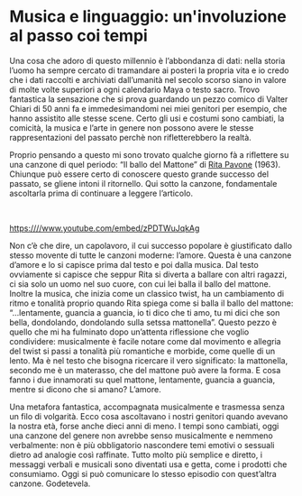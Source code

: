 # Musica e linguaggio: un'involuzione al passo coi tempi

Una cosa che adoro di questo millennio è l&#8217;abbondanza di dati: nella storia l&#8217;uomo ha sempre cercato di tramandare ai posteri la propria vita e io credo che i dati raccolti e archiviati dall&#8217;umanità nel secolo scorso siano in valore di molte volte superiori a ogni calendario Maya o testo sacro. Trovo fantastica la sensazione che si prova guardando un pezzo comico di Valter Chiari di 50 anni fa e immedesimandomi nei miei genitori per esempio, che hanno assistito alle stesse scene. Certo gli usi e costumi sono cambiati, la comicità, la musica e l&#8217;arte in genere non possono avere le stesse rappresentazioni del passato perchè non rifletterebbero la realtà.

Proprio pensando a questo mi sono trovato qualche giorno fà a riflettere su una canzone di quel periodo: &#8220;Il ballo del Mattone&#8221; di <a title="Rita Pavone" href="http://it.wikipedia.org/wiki/Rita_Pavone" target="_blank">Rita Pavone</a> (1963). Chiunque può essere certo di conoscere questo grande successo del passato, se gliene intoni il ritornello. Qui sotto la canzone, fondamentale ascoltarla prima di continuare a leggere l&#8217;articolo.

&nbsp;

<https:////www.youtube.com/embed/zPDTWuJqkAg>
  
Non c&#8217;è che dire, un capolavoro, il cui successo popolare è giustificato dallo stesso movente di tutte le canzoni moderne: l&#8217;amore. Questa è una canzone d&#8217;amore e lo si capisce prima dal testo e poi dalla musica. Dal testo ovviamente si capisce che seppur Rita si diverta a ballare con altri ragazzi, ci sia solo un uomo nel suo cuore, con cui lei balla il ballo del mattone. Inoltre la musica, che inizia come un classico twist, ha un cambiamento di ritmo e tonalità proprio quando Rita spiega come si balla il ballo del mattone: &#8220;&#8230;lentamente, guancia a guancia, io ti dico che ti amo, tu mi dici che son bella, dondolando, dondolando sulla setssa mattonella&#8221;. Questo pezzo è quello che mi ha fulminato dopo un&#8217;attenta riflessione che voglio condividere: musicalmente è facile notare come dal movimento e allegria del twist si passi a tonalità più romantiche e morbide, come quelle di un lento. Ma è nel testo che bisogna ricercare il vero significato: la mattonella, secondo me è un materasso, che del mattone può avere la forma. E cosa fanno i due innamorati su quel mattone, lentamente, guancia a guancia, mentre si dicono che si amano? L&#8217;amore.

Una metafora fantastica, accompagnata musicalmente e trasmessa senza un filo di volgarità. Ecco cosa ascoltavano i nostri genitori quando avevano la nostra età, forse anche dieci anni di meno. I tempi sono cambiati, oggi una canzone del genere non avrebbe senso musicalmente e nemmeno verbalmente: non è più obbligatorio nascondere temi emotivi o sessuali dietro ad analogie così raffinate. Tutto molto più semplice e diretto, i messaggi verbali e musicali sono diventati usa e getta, come i prodotti che consumiamo. Oggi si può comunicare lo stesso episodio con quest&#8217;altra canzone. Godetevela.

&nbsp;

